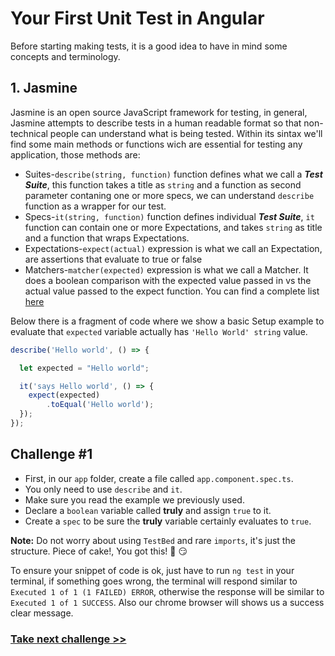 # Your First Unit Test in Angular

Before starting making tests, it is a good idea to have in mind some concepts and terminology.

## 1. Jasmine

Jasmine is an open source JavaScript framework for testing, in general, Jasmine attempts to describe tests in a human readable format so that non-technical people can understand what is being tested. Within its sintax we'll find some main methods or functions wich are essential for testing any application, those methods are:

- Suites-`describe(string, function)` function defines what we call a ***Test Suite***, this function takes a title as `string` and a function as second parameter contaning one or more specs, we can understand `describe` function as a wrapper for our test.  
- Specs-`it(string, function)` function defines individual ***Test Suite***, `it` function can contain one or more Expectations, and takes `string` as title and a function that wraps Expectations.
- Expectations-`expect(actual)` expression is what we call an Expectation, are assertions that evaluate to true or false
- Matchers-`matcher(expected)` expression is what we call a Matcher. It does a boolean comparison with the expected value passed in vs the actual value passed to the expect function. You can find a complete list [here](https://github.com/JamieMason/Jasmine-Matchers#matchers)

Below there is a fragment of code where we show a basic Setup example to evaluate that `expected` variable actually has `'Hello World' string`
value.

```js
describe('Hello world', () => {

  let expected = "Hello world";

  it('says Hello world', () => {
    expect(expected)
        .toEqual('Hello world');
  });
});
```

## Challenge #1

- First, in our `app` folder, create a file called `app.component.spec.ts`.
- You only need to use `describe` and `it`. 
- Make sure you read the example we previously used.
- Declare a `boolean` variable called **truly** and assign `true` to it.
- Create a `spec` to be sure the **truly** variable certainly evaluates to `true`.

**Note:** Do not worry about using `TestBed` and rare `imports`, it's just the structure. Piece of cake!, You got this! :cake: :smirk:

To ensure your snippet of code is ok, just have to run `ng test` in your terminal, if something goes wrong, the terminal will respond similar to  `Executed 1 of 1 (1 FAILED) ERROR`, otherwise the response will be similar to  `Executed 1 of 1 SUCCESS`. Also our chrome browser will shows us a success clear message.

### [Take next challenge >>](https://github.com/jevvilla/Workshop-ATesting/tree/2#your-first-unit-test-in-angular) 
